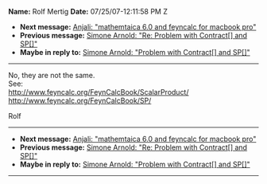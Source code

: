 **Name:** Rolf Mertig
**Date:** 07/25/07-12:11:58 PM Z

  - **Next message:** [Anjali: "mathemtaica 6.0 and feyncalc for macbook
    pro"](0459.html)
  - **Previous message:** [Simone Arnold: "Re: Problem with
    Contract[] and SP[]"](0457.html)
  - **Maybe in reply to:** [Simone Arnold: "Problem with
    Contract[] and SP[]"](0455.html)

-----

No, they are not the same.  
See:  
<http://www.feyncalc.org/FeynCalcBook/ScalarProduct/>  
<http://www.feyncalc.org/FeynCalcBook/SP/>  

Rolf  

-----

  - **Next message:** [Anjali: "mathemtaica 6.0 and feyncalc for macbook
    pro"](0459.html)
  - **Previous message:** [Simone Arnold: "Re: Problem with
    Contract[] and SP[]"](0457.html)
  - **Maybe in reply to:** [Simone Arnold: "Problem with
    Contract[] and SP[]"](0455.html)

-----


